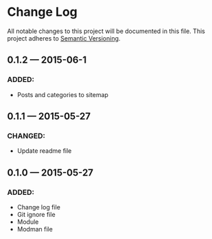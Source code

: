 # Change Log
All notable changes to this project will be documented in this file. This project adheres to [Semantic Versioning](http://semver.org/).

## 0.1.2 — 2015-06-1
### ADDED:
- Posts and categories to sitemap

## 0.1.1 — 2015-05-27
### CHANGED:
- Update readme file

## 0.1.0 — 2015-05-27
### ADDED:
- Change log file
- Git ignore file
- Module
- Modman file
